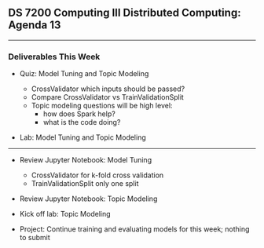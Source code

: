 ## DS 7200 Computing III Distributed Computing: Agenda 13

---

### Deliverables This Week

- Quiz: Model Tuning and Topic Modeling
  - CrossValidator
    which inputs should be passed?
  - Compare CrossValidator vs TrainValidationSplit
  - Topic modeling questions will be high level:
    - how does Spark help?
    - what is the code doing?

- Lab: Model Tuning and Topic Modeling

---

- Review Jupyter Notebook: Model Tuning
  - CrossValidator
    for k-fold cross validation
  - TrainValidationSplit
    only one split
    
- Review Jupyter Notebook: Topic Modeling

- Kick off lab: Topic Modeling

- Project: Continue training and evaluating models for this week; nothing to submit

